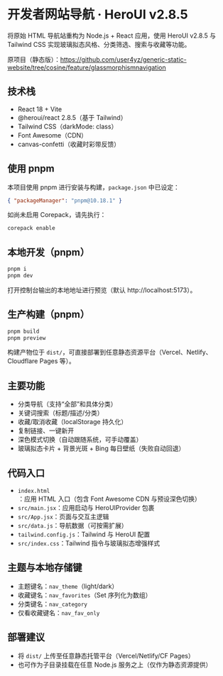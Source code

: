 # 开发者网站导航 · HeroUI v2.8.5

将原始 HTML 导航站重构为 Node.js + React 应用，使用 HeroUI v2.8.5 与 Tailwind CSS 实现玻璃拟态风格、分类筛选、搜索与收藏等功能。

原项目（静态版）：https://github.com/user4yz/generic-static-website/tree/cosine/feature/glassmorphismnavigation

## 技术栈

- React 18 + Vite
- @heroui/react 2.8.5（基于 Tailwind）
- Tailwind CSS（darkMode: class）
- Font Awesome（CDN）
- canvas-confetti（收藏时彩带反馈）

## 使用 pnpm

本项目使用 pnpm 进行安装与构建，`package.json` 中已设定：
```json
{ "packageManager": "pnpm@10.18.1" }
```

如尚未启用 Corepack，请先执行：
```bash
corepack enable
```

## 本地开发（pnpm）

```bash
pnpm i
pnpm dev
```

打开控制台输出的本地地址进行预览（默认 http://localhost:5173）。

## 生产构建（pnpm）

```bash
pnpm build
pnpm preview
```

构建产物位于 `dist/`，可直接部署到任意静态资源平台（Vercel、Netlify、Cloudflare Pages 等）。

## 主要功能

- 分类导航（支持“全部”和具体分类）
- 关键词搜索（标题/描述/分类）
- 收藏/取消收藏（localStorage 持久化）
- 复制链接、一键新开
- 深色模式切换（自动跟随系统，可手动覆盖）
- 玻璃拟态卡片 + 背景光斑 + Bing 每日壁纸（失败自动回退）

## 代码入口

- `index.html`：应用 HTML 入口（包含 Font Awesome CDN 与预设深色切换）
- `src/main.jsx`：应用启动与 HeroUIProvider 包裹
- `src/App.jsx`：页面与交互主逻辑
- `src/data.js`：导航数据（可按需扩展）
- `tailwind.config.js`：Tailwind 与 HeroUI 配置
- `src/index.css`：Tailwind 指令与玻璃拟态增强样式

## 主题与本地存储键

- 主题键名：`nav_theme`（light/dark）
- 收藏键名：`nav_favorites`（Set 序列化为数组）
- 分类键名：`nav_category`
- 仅看收藏键名：`nav_fav_only`

## 部署建议

- 将 `dist/` 上传至任意静态托管平台（Vercel/Netlify/CF Pages）
- 也可作为子目录挂载在任意 Node.js 服务之上（仅作为静态资源提供）

